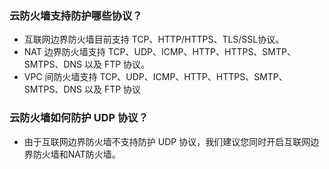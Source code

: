 ### 云防火墙支持防护哪些协议？
- 互联网边界防火墙目前支持 TCP、HTTP/HTTPS、TLS/SSL协议。
- NAT 边界防火墙支持 TCP、UDP、ICMP、HTTP、HTTPS、SMTP、SMTPS、DNS 以及 FTP 协议。
- VPC 间防火墙支持 TCP、UDP、ICMP、HTTP、HTTPS、SMTP、SMTPS、DNS 以及 FTP 协议


### 云防火墙如何防护 UDP 协议？
- 由于互联网边界防火墙不支持防护 UDP 协议，我们建议您同时开启互联网边界防火墙和NAT防火墙。

